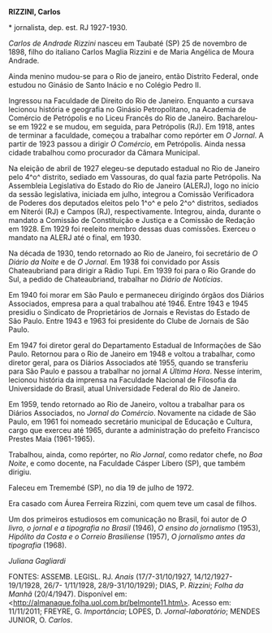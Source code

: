 **RIZZINI, Carlos**

\* jornalista, dep. est. RJ 1927-1930.

*Carlos de Andrade Rizzini* nasceu em Taubaté (SP) 25 de novembro de
1898, filho do italiano Carlos Maglia Rizzini e de Maria Angélica de
Moura Andrade.

Ainda menino mudou-se para o Rio de janeiro, então Distrito Federal,
onde estudou no Ginásio de Santo Inácio e no Colégio Pedro II.

Ingressou na Faculdade de Direito do Rio de Janeiro. Enquanto a cursava
lecionou história e geografia no Ginásio Petropolitano, na Academia de
Comércio de Petrópolis e no Liceu Francês do Rio de Janeiro.
Bacharelou-se em 1922 e se mudou, em seguida, para Petrópolis (RJ). Em
1918, antes de terminar a faculdade, começou a trabalhar como repórter
em *O Jornal*. A partir de 1923 passou a dirigir *O Comércio*, em
Petrópolis. Ainda nessa cidade trabalhou como procurador da Câmara
Municipal.

Na eleição de abril de 1927 elegeu-se deputado estadual no Rio de
Janeiro pelo 4^o^ distrito, sediado em Vassouras, do qual fazia parte
Petrópolis. Na Assembleia Legislativa do Estado do Rio de Janeiro
(ALERJ), logo no início da sessão legislativa, iniciada em julho,
integrou a Comissão Verificadora de Poderes dos deputados eleitos pelo
1^o^ e pelo 2^o^ distritos, sediados em Niterói (RJ) e Campos (RJ),
respectivamente. Integrou, ainda, durante o mandato a Comissão de
Constituição e Justiça e a Comissão de Redação em 1928. Em 1929 foi
reeleito membro dessas duas comissões. Exerceu o mandato na ALERJ até o
final, em 1930.

Na década de 1930, tendo retornado ao Rio de Janeiro, foi secretário de
*O Diário da Noite* e de *O Jornal*. Em 1938 foi convidado por Assis
Chateaubriand para dirigir a Rádio Tupi. Em 1939 foi para o Rio Grande
do Sul, a pedido de Chateaubriand, trabalhar no *Diário de Notícias*.

Em 1940 foi morar em São Paulo e permaneceu dirigindo órgãos dos Diários
Associados, empresa para a qual trabalhou até 1946. Entre 1943 e 1945
presidiu o Sindicato de Proprietários de Jornais e Revistas do Estado de
São Paulo. Entre 1943 e 1963 foi presidente do Clube de Jornais de São
Paulo.

Em 1947 foi diretor geral do Departamento Estadual de Informações de São
Paulo. Retornou para o Rio de Janeiro em 1948 e voltou a trabalhar, como
diretor geral, para os Diários Associados até 1955, quando se transferiu
para São Paulo e passou a trabalhar no jornal *A Última Hora*. Nesse
ínterim, lecionou história da imprensa na Faculdade Nacional de
Filosofia da Universidade do Brasil, atual Universidade Federal do Rio
de Janeiro.

Em 1959, tendo retornado ao Rio de Janeiro, voltou a trabalhar para os
Diários Associados, no *Jornal do Comércio*. Novamente na cidade de São
Paulo, em 1961 foi nomeado secretário municipal de Educação e Cultura,
cargo que exerceu até 1965, durante a administração do prefeito
Francisco Prestes Maia (1961-1965).

Trabalhou, ainda, como repórter, no *Rio Jornal*, como redator chefe, no
*Boa Noite*, e como docente, na Faculdade Cásper Líbero (SP), que também
dirigiu.

Faleceu em Tremembé (SP), no dia 19 de julho de 1972.

Era casado com Áurea Ferreira Rizzini, com quem teve um casal de filhos.

Um dos primeiros estudiosos em comunicação no Brasil, foi autor de *O
livro, o jornal e a tipografia no Brasil* (1946), *O ensino do
jornalismo* (1953), *Hipólito da Costa e o Correio Brasiliense* (1957),
*O jornalismo antes da tipografia* (1968).

*Juliana Gagliardi*

FONTES: ASSEMB. LEGISL. RJ. *Anais* (17/7-31/10/1927,
14/12/1927-19/1/1928, 26/7- 1/11/1928, 28/9-31/10/1929); DIAS, P.
*Rizzini*; *Folha da Manhã* (20/4/1947). Disponível em:
\<http://almanaque.folha.uol.com.br/belmonte11.htm\>. Acesso em:
11/11/2011; FREYRE, G. *Importância*; LOPES, D. *Jornal-laboratório*;
MENDES JUNIOR, O. *Carlos*.
